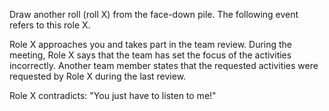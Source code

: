 Draw another roll (roll X) from the face-down pile. The following event refers to this role X.

Role X approaches you and takes part in the team review. During the meeting, Role X says that the team has set the focus of the activities incorrectly. Another team member states that the requested activities were requested by Role X during the last review.

Role X contradicts: &quot;You just have to listen to me!&quot;

